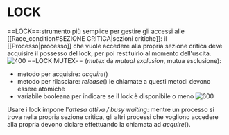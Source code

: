 # LOCK
==LOCK==:strumento più semplice per gestire gli accessi alle [[Race_condition#SEZIONE CRITICA|sezioni critiche]]: il [[Processo|processo]] che vuole accedere alla propria sezione critica deve acquisire il possesso del lock, per poi restituirlo al momento dell'uscita.
![400](lock.png)
==LOCK MUTEX== (_mutex_ da _mutual exclusion_, mutua esclusione):
- metodo per acquisire: $acquire()$
- metodo per rilasciare: $release()$
	le chiamate a questi metodi devono essere atomiche
- variabile booleana per indicare se il lock è disponibile o meno
![600](lock2.png)

Usare i lock impone l'_attesa attiva / busy waiting_: mentre un processo si trova nella propria sezione critica, gli altri processi che vogliono accedere alla propria devono ciclare effettuando la chiamata ad $acquire()$.